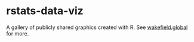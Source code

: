 # rstats-data-viz
A gallery of publicly shared graphics created with R. See [wakefield.global](https://wakefield.global/) for more.
